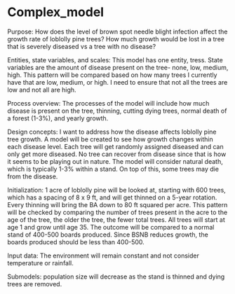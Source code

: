 # Complex_model
Purpose: How does the level of brown spot needle blight infection affect the growth rate of loblolly pine trees? How much growth would be lost in a tree that is severely diseased vs a tree with no disease?

Entities, state variables, and scales: This model has one entity, tress. State variables are the amount of disease present on the tree- none, low, medium, high. This pattern will be compared based on how many trees I currently have that are low, medium, or high. I need to ensure that not all the trees are low and not all are high. 

Process overview: The processes of the model will include how much disease is present on the tree, thinning, cutting dying trees, normal death of a forest (1-3%), and yearly growth.

Design concepts: I want to address how the disease affects loblolly pine tree growth. A model will be created to see how growth changes within each disease level. Each tree will get randomly assigned diseased and can only get more diseased. No tree can recover from disease since that is how it seems to be playing out in nature. The model will consider natural death, which is typically 1-3% within a stand. On top of this, some trees may die from the disease.

Initialization: 1 acre of loblolly pine will be looked at, starting with 600 trees, which has a spacing of 8 x 9 ft, and will get thinned on a 5-year rotation. Every thinning will bring the BA down to 80 ft squared per acre. This pattern will be checked by comparing the number of trees present in the acre to the age of the tree, the older the tree, the fewer total trees. All trees will start at age 1 and grow until age 35. The outcome will be compared to a normal stand of 400-500 boards produced. Since BSNB reduces growth, the boards produced should be less than 400-500. 

Input data: The environment will remain constant and not consider temperature or rainfall.

Submodels: population size will decrease as the stand is thinned and dying trees are removed.

